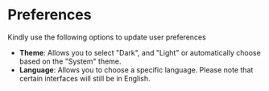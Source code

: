 # **Preferences**

Kindly use the following options to update user preferences
- **Theme**: Allows you to select "Dark", and "Light" or automatically choose based on the "System" theme.
- **Language**: Allows you to choose a specific language. Please note that certain interfaces will still be in English.